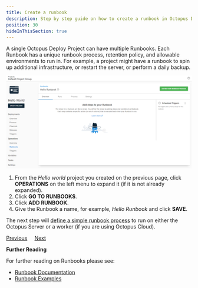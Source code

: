 ```yaml
---
title: Create a runbook
description: Step by step guide on how to create a runbook in Octopus Deploy.
position: 30
hideInThisSection: true
---
```


A single Octopus Deploy Project can have multiple Runbooks.  Each Runbook has a unique runbook process, retention policy, and allowable environments to run in.  For example, a project might have a runbook to spin up additional infrastructure, or restart the server, or perform a daily backup.  

![example runbook](images/runbook-overview.png)

1. From the *Hello world* project you created on the previous page, click **OPERATIONS** on the left menu to expand it (if it is not already expanded).
1. Click **GO TO RUNBOOKS**. 
1. Click **ADD RUNBOOK**.
1. Give the Runbook a name, for example, *Hello Runbook* and click **SAVE**.

The next step will [define a simple runbook process](/docs/getting-started/first-runbook-run/define-the-runbook-process.md) to run on either the Octopus Server or a worker (if you are using Octopus Cloud).

<span><a class="btn btn-outline-dark" href="/docs/getting-started/first-runbook-run/create-runbook-projects">Previous</a></span>&nbsp;&nbsp;&nbsp;&nbsp;&nbsp;<span><a class="btn btn-success" href="/docs/getting-started/first-runbook-run/define-the-runbook-process">Next</a></span>

**Further Reading**

For further reading on Runbooks please see:

- [Runbook Documentation](/docs/runbooks/index.md)
- [Runbook Examples](/docs/runbooks/runbook-examples/index.md)